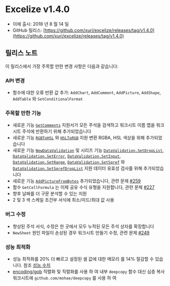 # Excelize v1.4.0

* 이에 출시: 2018 년 8 월 14 일
* GitHub 릴리스: [https://github.com/xuri/excelize/releases/tag/v1.4.0](https://github.com/xuri/excelize/releases/tag/v1.4.0)

## 릴리스 노트

이 릴리스에서 가장 주목할 만한 변경 사항은 다음과 같습니다:

### API 변경

* 함수에 대한 오류 반환 값 추가: `AddChart`, `AddComment`, `AddPicture`, `AddShape`, `AddTable` 와 `SetConditionalFormat`

### 주목할 만한 기능

* 새로운 기능 [`GetComments`](https://pkg.go.dev/github.com/xuri/excelize@v1.4.0#File.GetComments) 지원서가 모든 주석을 검색하고 워크시트 이름 맵을 워크시트 주석에 반환하기 위해 추가되었습니다
* 새로운 기능 [`RGBToHSL`](https://pkg.go.dev/github.com/xuri/excelize@v1.4.0#RGBToHSL) 와 [`HSLToRGB`](https://pkg.go.dev/github.com/xuri/excelize@v1.4.0#HSLToRGB) 지원 변환 RGBA, HSL 색상을 위해 추가되었습니다
* 새로운 기능 [`NewDataValidation`](https://pkg.go.dev/github.com/xuri/excelize@v1.4.0#NewDataValidation) 및 시리즈 기능 [`DataValidation.SetDropList`](https://pkg.go.dev/github.com/xuri/excelize@v1.4.0#DataValidation.SetDropList), [`DataValidation.SetError`](https://pkg.go.dev/github.com/xuri/excelize@v1.4.0#DataValidation.SetError), [`DataValidation.SetInput`](https://pkg.go.dev/github.com/xuri/excelize@v1.4.0#DataValidation.SetInput), [`DataValidation.SetRange`](https://pkg.go.dev/github.com/xuri/excelize@v1.4.0#DataValidation.SetRange), [`DataValidation.SetSqref`](https://pkg.go.dev/github.com/xuri/excelize@v1.4.0#DataValidation.SetSqref) 와 [`DataValidation.SetSqrefDropList`](https://pkg.go.dev/github.com/xuri/excelize@v1.4.0#DataValidation.SetSqrefDropList) 지원 데이터 유효성 검사를 위해 추가되었습니다
* 새로운 기능 [`AddPictureFromBytes`](https://pkg.go.dev/github.com/xuri/excelize@v1.4.0#File.AddPictureFromBytes) 추가되었습니다, 관련 문제 [#259](https://github.com/xuri/excelize/issues/259)
* 함수 `GetCellFormula` 는 이제 공유 수식 유형을 지원합니다, 관련 문제 [#227](https://github.com/xuri/excelize/issues/227)
* 향후 날짜를 더 구문 분석할 수 있는 지원
* 2 및 3 색 스케일 조건부 서식에 최소/미드/최대 값 사용

### 버그 수정

* 향상된 주석 서식, 수정은 한 곳에서 모두 누적된 모든 주석 상자를 확장합니다
* `NewSheet` 원인 파일이 손상된 경우 워크시트 만들기 수정, 관련 문제 [#249](https://github.com/xuri/excelize/issues/249)

### 성능 최적화

* 성능 최적화를 20% 더 빠르고 설정된 셀 값에 대한 메모리 를 14% 절감할 수 있습니다. 참조 [성능 수치](https://github.com/xuri/excelize/wiki#performance-figures)
* [encoding/gob](https://go.dev/blog/gob) 직렬화 및 직렬화를 사용 하 여 내부 `deepcopy` 함수 대신 심층 복사 워크시트에 `github.com/mohae/deepcopy` 를 사용 하 여
